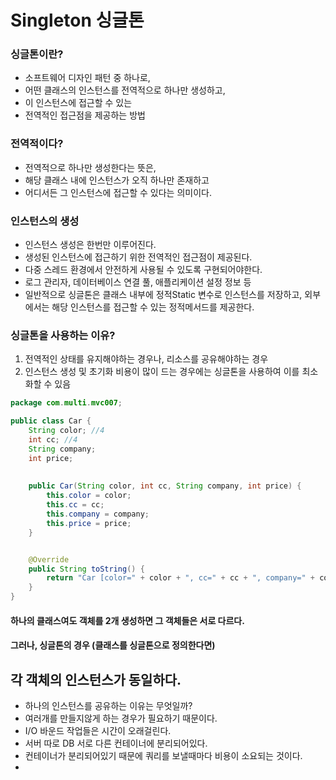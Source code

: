 # Singleton 싱글톤

### 싱글톤이란? 
- 소프트웨어 디자인 패턴 중 하나로, 
- 어떤 클래스의 인스턴스를 전역적으로 하나만 생성하고, 
- 이 인스턴스에 접근할 수 있는 
- 전역적인 접근점을 제공하는 방법

### 전역적이다?
- 전역적으로 하나만 생성한다는 뜻은, 
- 해당 클래스 내에 인스턴스가 오직 하나만 존재하고
- 어디서든 그 인스턴스에 접근할 수 있다는 의미이다.

### 인스턴스의 생성
- 인스턴스 생성은 한번만 이루어진다.
- 생성된 인스턴스에 접근하기 위한 전역적인 접근점이 제공된다.
- 다중 스레드 환경에서 안전하게 사용될 수 있도록 구현되어야한다.
- 로그 관리자, 데이터베이스 연결 풀, 애플리케이션 설정 정보 등
- 일반적으로 싱글톤은 클래스 내부에 정적Static 변수로 인스턴스를 저장하고, 외부에서는 해당 인스턴스를 접근할 수 있는 정적메서드를 제공한다.


### 싱글톤을 사용하는 이유?
1. 전역적인 상태를 유지해야하는 경우나, 리소스를 공유해야하는 경우 
2. 인스턴스 생성 및 초기화 비용이 많이 드는 경우에는 싱글톤을 사용하여 이를 최소화할 수 있음


```java
package com.multi.mvc007;

public class Car {
	String color; //4
	int cc; //4
	String company;
	int price;
	
	
	public Car(String color, int cc, String company, int price) {
		this.color = color;
		this.cc = cc;
		this.company = company;
		this.price = price;
	}


	@Override
	public String toString() {
		return "Car [color=" + color + ", cc=" + cc + ", company=" + company + ", price=" + price + "]";
	}
}
```
#### 하나의 클래스여도 객체를 2개 생성하면 그 객체들은 서로 다르다.

#### 그러나, 싱글톤의 경우 (클래스를 싱글톤으로 정의한다면)

## 각 객체의 인스턴스가 동일하다.

- 하나의 인스턴스를 공유하는 이유는 무엇일까? 
- 여러개를 만들지않게 하는 경우가 필요하기 때문이다.
- I/O 바운드 작업들은 시간이 오래걸린다.
- 서버 따로 DB 서로 다른 컨테이너에 분리되어있다.
- 컨테이너가 분리되어있기 때문에 쿼리를 보낼때마다 비용이 소요되는 것이다.
- 


